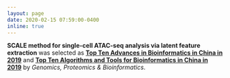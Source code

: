 ```yaml
---
layout: page
date: 2020-02-15 07:59:00-0400
inline: true
---
```


<b>SCALE method for single-cell ATAC-seq analysis via latent feature extraction</b> was selected as [<b>Top Ten Advances in Bioinformatics in China in 2019</b>](http://gpb.big.ac.cn/news/1010) and 
[<b>Top Ten Algorithms and Tools for Bioinformatics in China in 2019</b>](http://gpb.big.ac.cn/news/1008) 
by <i>Genomics, Proteomics & Bioinformatics</i>.
